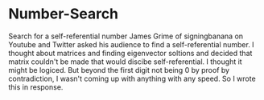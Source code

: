 # Number-Search
Search for a self-referential number
James Grime of signingbanana on Youtube and Twitter asked his audience to find a self-referential number. I thought about matrices and finding eigenvector soltions and decided that matrix couldn't be made that would discibe self-referential. I thought it might be logiced. But beyond the first digit not being 0 by proof by contradiction, I wasn't coming up with anything with any speed. So I wrote this in response.
